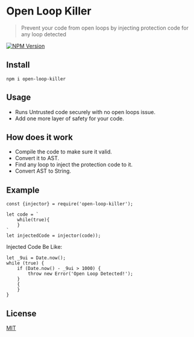 # Open Loop Killer

> Prevent your code from open loops by injecting protection code for any loop detected

[![NPM Version][npm-image]][npm-url]
<!-- [![Linux Build][travis-image]][travis-url]
[![Test Coverage][coveralls-image]][coveralls-url] -->

## Install

```
npm i open-loop-killer
```

## Usage

- Runs Untrusted code securely with no open loops issue.
- Add one more layer of safety for your code.


## How does it work

- Compile the code to make sure it valid.
- Convert it to AST.
- Find any loop to inject the protection code to it.
- Convert AST to String.


## Example 
```
const {injector} = require('open-loop-killer');

let code = `
    while(true){
    }
`
let injectedCode = injector(code));

```

Injected Code Be Like: 
```
let _9ui = Date.now();
while (true) {
    if (Date.now() - _9ui > 1000) {
        throw new Error('Open Loop Detected!');
    }
    {
    }
}

```



## License

[MIT](http://vjpr.mit-license.org)

[npm-image]: https://img.shields.io/npm/v/live-xxx.svg
[npm-url]: https://www.npmjs.com/package/open-loop-killer
[travis-image]: https://img.shields.io/travis/live-js/live-xxx/master.svg
[travis-url]: https://travis-ci.org/live-js/live-xxx
[coveralls-image]: https://img.shields.io/coveralls/live-js/live-xxx/master.svg
[coveralls-url]: https://coveralls.io/r/live-js/live-xxx?branch=master